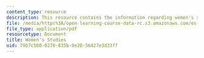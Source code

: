 ```yaml
---
content_type: resource
description: This resource contains the information regarding women's studies.
file: /media/https%3A/open-learning-course-data-rc.s3.amazonaws.com/es-242-gender-issues-in-academics-and-academia-spring-2004/79b7c5600278835b9e2056427e3d33ff_MITES_242S04_ses9.pdf
file_type: application/pdf
resourcetype: Document
title: Women's Studies
uid: 79b7c560-0278-835b-9e20-56427e3d33ff
---
```

